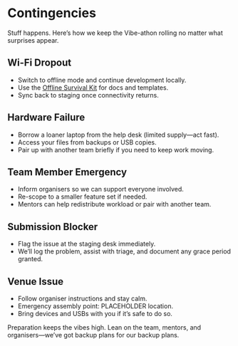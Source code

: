 # Contingencies

Stuff happens. Here’s how we keep the Vibe-athon rolling no matter what surprises appear.

## Wi-Fi Dropout

- Switch to offline mode and continue development locally.
- Use the [Offline Survival Kit](/ops/offline-survival-kit) for docs and templates.
- Sync back to staging once connectivity returns.

## Hardware Failure

- Borrow a loaner laptop from the help desk (limited supply—act fast).
- Access your files from backups or USB copies.
- Pair up with another team briefly if you need to keep work moving.

## Team Member Emergency

- Inform organisers so we can support everyone involved.
- Re-scope to a smaller feature set if needed.
- Mentors can help redistribute workload or pair with another team.

## Submission Blocker

- Flag the issue at the staging desk immediately.
- We’ll log the problem, assist with triage, and document any grace period granted.

## Venue Issue

- Follow organiser instructions and stay calm.
- Emergency assembly point: PLACEHOLDER location.
- Bring devices and USBs with you if it’s safe to do so.

Preparation keeps the vibes high. Lean on the team, mentors, and organisers—we’ve got backup plans for our backup plans.
